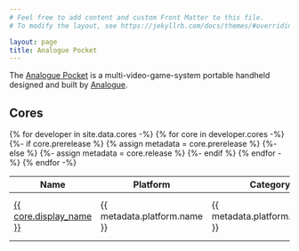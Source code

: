 ```yaml
---
# Feel free to add content and custom Front Matter to this file.
# To modify the layout, see https://jekyllrb.com/docs/themes/#overriding-theme-defaults

layout: page
title: Analogue Pocket
---
```


The [Analogue Pocket](https://www.analogue.co/pocket) is a multi-video-game-system portable handheld designed and built by [Analogue](https://www.analogue.co).

## Cores

<table class="datatable">
  <thead>
    <tr>
      <th>Name</th>
      <th>Platform</th>
      <th>Category</th>
      <th>Author</th>
      <th>Version</th>
      <th>Date</th>
    </tr>
  </thead>
  <tbody>
    {% for developer in site.data.cores -%}
      {% for core in developer.cores -%}
        {%- if core.prerelease %}
          {% assign metadata = core.prerelease %}
        {%- else %}
          {%- assign metadata = core.release %}
        {%- endif %}
        <tr>
          <td><a href="https://github.com/{{ developer.username }}/{{ core.repository }}">{{ core.display_name }}</a></td>
          <td>{{ metadata.platform.name }}</td>
          <td>{{ metadata.platform.category }}</td>
          <td><a href="https://github.com/{{ developer.username }}">{{ developer.username }}</a></td>
          <td data-order="{{ metadata.tag_name | remove_first: "v" }}">
            <a href="https://github.com/{{ developer.username }}/{{ core.repository }}/releases/latest">{{ metadata.tag_name }}</a>
          </td>
          <td data-order="{{ metadata.release_date | date: "%s" }}">
            {{ metadata.release_date | date: "%b %-d, %Y" }}
          </td>
        </tr>
      {% endfor -%}
    {% endfor -%}
  </tbody>
</table>

<script type="text/javascript" src="{{ "/assets/js/script.js" | relative_url }}"></script>
